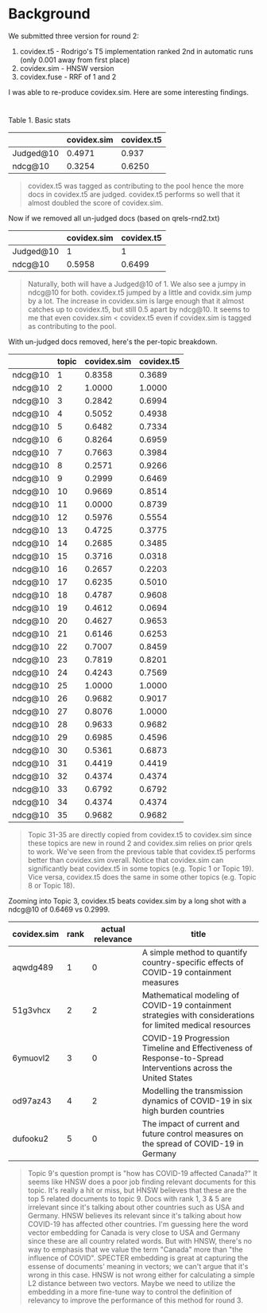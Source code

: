 # Background

We submitted three version for round 2:
1. covidex.t5 - Rodrigo's T5 implementation ranked 2nd in automatic runs (only 0.001 away from first place)
2. covidex.sim - HNSW version
3. covidex.fuse - RRF of 1 and 2

I was able to re-produce covidex.sim. Here are some interesting findings.

# 

Table 1. Basic stats
           
|           | covidex.sim | covidex.t5 |
|-----------|-------------|------------|
| Judged@10 | 0.4971      | 0.937      |
| ndcg@10   | 0.3254      | 0.6250     |

> covidex.t5 was tagged as contributing to the pool hence the more docs in covidex.t5 are judged. covidex.t5 performs so well that it almost doubled the score of covidex.sim.

Now if we removed all un-judged docs (based on qrels-rnd2.txt)

|           | covidex.sim | covidex.t5 |
|-----------|-------------|------------|
| Judged@10 | 1           | 1          |
| ndcg@10   | 0.5958      | 0.6499     |

> Naturally, both will have a Judged@10 of 1. We also see a jumpy in ndcg@10 for both. covidex.t5 jumped by a little and covidx.sim jump by a lot. The increase in covidex.sim is large enough that it almost catches up to covidex.t5, but still 0.5 apart by ndcg@10. It seems to me that even covidex.sim < covidex.t5 even if covidex.sim is tagged as contributing to the pool.

With un-judged docs removed, here's the per-topic breakdown.

|             |       topic | covidex.sim | covidex.t5 |
|-------------|-------------|-------------|------------|
|     ndcg@10 |         1   |     0.8358  |     0.3689 |
|     ndcg@10 |         2   |     1.0000  |     1.0000 |
|     ndcg@10 |         3   |     0.2842  |     0.6994 |
|     ndcg@10 |         4   |     0.5052  |     0.4938 |
|     ndcg@10 |         5   |     0.6482  |     0.7334 |
|     ndcg@10 |         6   |     0.8264  |     0.6959 |
|     ndcg@10 |         7   |     0.7663  |     0.3984 |
|     ndcg@10 |         8   |     0.2571  |     0.9266 |
|     ndcg@10 |         9   |     0.2999  |     0.6469 |
|     ndcg@10 |         10  |     0.9669  |     0.8514 |
|     ndcg@10 |         11  |     0.0000  |     0.8739 |
|     ndcg@10 |         12  |     0.5976  |     0.5554 |
|     ndcg@10 |         13  |     0.4725  |     0.3775 |
|     ndcg@10 |         14  |     0.2685  |     0.3485 |
|     ndcg@10 |         15  |     0.3716  |     0.0318 |
|     ndcg@10 |         16  |     0.2657  |     0.2203 |
|     ndcg@10 |         17  |     0.6235  |     0.5010 |
|     ndcg@10 |         18  |     0.4787  |     0.9608 |
|     ndcg@10 |         19  |     0.4612  |     0.0694 |
|     ndcg@10 |         20  |     0.4627  |     0.9653 |
|     ndcg@10 |         21  |     0.6146  |     0.6253 |
|     ndcg@10 |         22  |     0.7007  |     0.8459 |
|     ndcg@10 |         23  |     0.7819  |     0.8201 |
|     ndcg@10 |         24  |     0.4243  |     0.7569 |
|     ndcg@10 |         25  |     1.0000  |     1.0000 |
|     ndcg@10 |         26  |     0.9682  |     0.9017 |
|     ndcg@10 |         27  |     0.8076  |     1.0000 |
|     ndcg@10 |         28  |     0.9633  |     0.9682 |
|     ndcg@10 |         29  |     0.6985  |     0.4596 |
|     ndcg@10 |         30  |     0.5361  |     0.6873 |
|     ndcg@10 |         31  |     0.4419  |     0.4419 |
|     ndcg@10 |         32  |     0.4374  |     0.4374 |
|     ndcg@10 |         33  |     0.6792  |     0.6792 |
|     ndcg@10 |         34  |     0.4374  |     0.4374 |
|     ndcg@10 |         35  |     0.9682  |     0.9682 |

> Topic 31-35 are directly copied from covidex.t5 to covidex.sim since these topics are new in round 2 and covidex.sim relies on prior qrels to work. We've seen from the previous table that covidex.t5 performs better than covidex.sim overall. Notice that covidex.sim can significantly beat covidex.t5 in some topics (e.g. Topic 1 or Topic 19). Vice versa, covidex.t5 does the same in some other topics (e.g. Topic 8 or Topic 18).

Zooming into Topic 3, covidex.t5 beats covidex.sim by a long shot with a ndcg@10 of 0.6469 vs 0.2999.

| covidex.sim | rank | actual relevance | title |
|-------------|------|------------------|-------|
| aqwdg489    |    1 |                0 | A simple method to quantify country-specific effects of COVID-19 containment measures |
| 51g3vhcx    |    2 |                2 | Mathematical modeling of COVID-19 containment strategies with considerations for limited medical resources |
| 6ymuovl2    |    3 |                0 | COVID-19 Progression Timeline and Effectiveness of Response-to-Spread Interventions across the United States |
| od97az43    |    4 |                2 | Modelling the transmission dynamics of COVID-19 in six high burden countries |
| dufooku2    |    5 |                0 | The impact of current and future control measures on the spread of COVID-19 in Germany |

> Topic 9's question prompt is "how has COVID-19 affected Canada?" It seems like HNSW does a poor job finding relevant documents for this topic. It's really a hit or miss, but HNSW believes that these are the top 5 related documents to topic 9. Docs with rank 1, 3 & 5 are irrelevant since it's talking about other countries such as USA and Germany. HNSW believes its relevant since it's talking about how COVID-19 has affected other countries. I'm guessing here the word vector embedding for Canada is very close to USA and Germany since these are all country related words. But with HNSW, there's no way to emphasis that we value the term "Canada" more than "the influence of COVID". SPECTER embedding is great at capturing the essense of documents' meaning in vectors; we can't argue that it's wrong in this case. HNSW is not wrong either for calculating a simple L2 distance between two vectors. Maybe we need to utilize the embedding in a more fine-tune way to control the definition of relevancy to improve the performance of this method for round 3.
